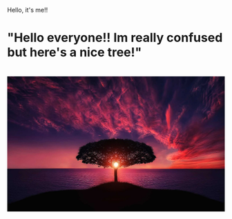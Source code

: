 Hello, it's me!!
<h1> "Hello everyone!! Im really confused but here's a nice tree!" <h1>
<img src = "treemagic.jpg">   
